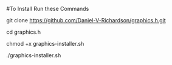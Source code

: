 #To Install Run these Commands

git clone https://github.com/Daniel-V-Richardson/graphics.h.git

cd graphics.h

chmod +x graphics-installer.sh

./graphics-installer.sh



